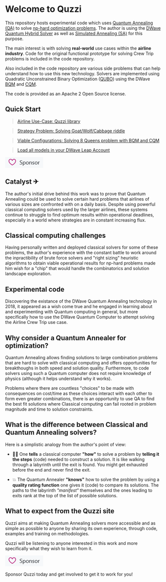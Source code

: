 # Welcome to Quzzi

This repository hosts experimental code which uses [Quantum Annealing (QA)](https://en.wikipedia.org/wiki/Quantum_annealing) to solve [np-hard optimization problems](https://en.wikipedia.org/wiki/NP-hardness). The author is using the [DWave Quantum Hybrid Solver](https://cloud.dwavesys.com/leap/signup/) as well as [Simulated Annealing (SA)](https://en.wikipedia.org/wiki/Simulated_annealing) for this purpose.

The main interest is with solving **real-world** use cases within the **airline industry**. Code for the original functional prototype for solving Crew Trip problems is included in the code repository. 

Also included in the code repository are various side problems that can help understand how to use this new technology. Solvers are implemented using Quadratic Unconstrained Binary Optimization ([QUBO](https://support.dwavesys.com/hc/en-us/articles/360003684474-What-is-a-QUBO-)) using the DWave [BQM](https://support.dwavesys.com/hc/en-us/articles/360009944734-What-is-a-Binary-Quadratic-Model-BQM-) and [CQM](https://support.dwavesys.com/hc/en-us/articles/4410049190807-New-Hybrid-Solver-Constrained-Quadratic-Model).

The code is provided as an Apache 2 Open Source license.

## Quick Start

>[Airline Use-Case: Quzzi library](https://q-zee.github.io/DWave/Quzzi/)

>[Strategy Problem: Solving Goat/Wolf/Cabbage riddle](https://q-zee.github.io/DWave/GCW)

>[Viable Configurations: Solving 8 Queens problem with BQM and CQM](https://q-zee.github.io/DWave/8Queens)


>[Load all models in your DWave Leap Account](https://ide.dwavesys.io/#https://github.com/q-zee/DWave)

[![Github Sponsorship](img/sponsorqzee2.png)](https://github.com/sponsors/Q-Zee)

## Catalyst ✈
The author's initial drive behind this work was to prove that Quantum Annealing could be used to solve certain hard problems that airlines of various sizes are confronted with on a daily basis. Despite using powerful classical computing solvers used by the larger airlines, these systems continue to struggle to find optimum results within operational deadlines, especially in a world where strategies are in constant increasing flux.

## Classical computing challenges
Having personally written and deployed classical solvers for some of these problems, the author's experience with the constant battle to work around the inpractibility of brute force solvers and "right sizing" heuristic algorithms to obtain viable operational results for np-hard problems made him wish for a "chip" that would handle the combinatorics and solution landscape exploration. 

## Experimental code
Discovering the existance of the DWave Quantum Annealing technology in 2018, it appeared as a wish come true and he engaged in learning about and experimenting with Quantum computing in general, but more specifically how to use the DWave Quantum Computer to attempt solving the Airline Crew Trip use case. 

## Why consider a Quantum Annealer for optimization?

Quantum Annealing allows finding solutions to large combination problems that are hard to solve with classical computing and offers opportunities for breakthoughs in both speed and solution quality. Furthermore, to code solvers using such a Quantum computer does not require knowledge of physics (although it helps understand why it works). 

Problems where there are countless "choices" to be made with consequences on cost/time as these choices interact with each other to form even greater combinations, there is an opportunity to use QA to find the best fit solutions where Classical computing can fail rooted in problem magnitude and time to solution constraints.

## What is the difference between Classical and Quantum Annealing solvers?

Here is a simplistic analogy from the author's point of view: 

- 🚶‍♀️ One **tells** a classical computer **"how"** to solve a problem by **telling it the steps** (code) needed to construct a solution. It is like walking through a labyrinth until the exit is found. You might get exhausted before the end and never find the exit.

- 💥 The Quantum Annealer **"knows"** how to solve the problem by using a **quality rating function** one gives it (code) to compare its solutions. The paths to the labyrinth _"manifest"_ themselves and the ones leading to exits rank at the top of the list of possible solutions.

## What to expect from the Quzzi site

Quzzi aims at making Quantum Annealing solvers more accessible and as simple as possible to anyone by sharing its own experience, through code, examples and training on methodologies.

Quzzi will be listening to anyone interested in this work and more specifically what they wish to learn from it.

[![Github Sponsorship](img/sponsorqzee2.png)](https://github.com/sponsors/Q-Zee)

Sponsor Quzzi today and get involved to get it to work for you!

<!---
Q-Zee/Q-Zee is a ✨ special ✨ repository because its `README.md` (this file) appears on your GitHub profile.
You can click the Preview link to take a look at your changes.
--->

